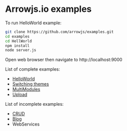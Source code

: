 Arrowjs.io examples
==================
To run HelloWorld example:
```sh
git clone https://github.com/arrowjs/examples.git
cd examples
cd HellWorld
npm install
node server.js
```
Open web browser then navigate to http://localhost:9000


List of complete examples:
* [HelloWorld](https://github.com/arrowjs/examples/tree/master/HelloWorld)
* [Switching themes](https://github.com/arrowjs/examples/tree/master/ThemeSupport)
* [MultiModules](https://github.com/arrowjs/examples/tree/master/MultiModules)
* [Upload](https://github.com/arrowjs/examples/tree/master/Upload)

List of incomplete examples:
* [CRUD](https://github.com/arrowjs/examples/tree/master/CRUD)
* [Blog](https://github.com/arrowjs/examples/tree/master/Blog)
* WebServices